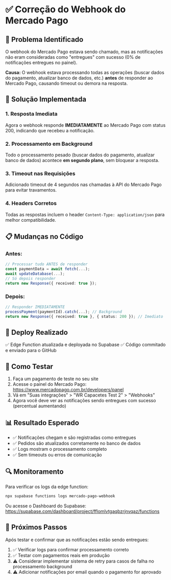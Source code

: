 # ✅ Correção do Webhook do Mercado Pago

## 🐛 Problema Identificado

O webhook do Mercado Pago estava sendo chamado, mas as notificações não eram consideradas como "entregues" com sucesso (0% de notificações entregues no painel).

**Causa:** O webhook estava processando todas as operações (buscar dados do pagamento, atualizar banco de dados, etc.) **antes** de responder ao Mercado Pago, causando timeout ou demora na resposta.

## 🔧 Solução Implementada

### 1. Resposta Imediata
Agora o webhook responde **IMEDIATAMENTE** ao Mercado Pago com status 200, indicando que recebeu a notificação.

### 2. Processamento em Background
Todo o processamento pesado (buscar dados do pagamento, atualizar banco de dados) acontece **em segundo plano**, sem bloquear a resposta.

### 3. Timeout nas Requisições
Adicionado timeout de 4 segundos nas chamadas à API do Mercado Pago para evitar travamentos.

### 4. Headers Corretos
Todas as respostas incluem o header `Content-Type: application/json` para melhor compatibilidade.

## 📋 Mudanças no Código

### Antes:
```typescript
// Processar tudo ANTES de responder
const paymentData = await fetch(...);
await updateDatabase(...);
// Só depois responder
return new Response({ received: true });
```

### Depois:
```typescript
// Responder IMEDIATAMENTE
processPayment(paymentId).catch(...); // Background
return new Response({ received: true }, { status: 200 }); // Imediato
```

## 🚀 Deploy Realizado

✅ Edge Function atualizada e deployada no Supabase
✅ Código commitado e enviado para o GitHub

## 🧪 Como Testar

1. Faça um pagamento de teste no seu site
2. Acesse o painel do Mercado Pago: https://www.mercadopago.com.br/developers/panel
3. Vá em "Suas integrações" > "WR Capacetes Test 2" > "Webhooks"
4. Agora você deve ver as notificações sendo entregues com sucesso (percentual aumentando)

## 📊 Resultado Esperado

- ✅ Notificações chegam e são registradas como entregues
- ✅ Pedidos são atualizados corretamente no banco de dados
- ✅ Logs mostram o processamento completo
- ✅ Sem timeouts ou erros de comunicação

## 🔍 Monitoramento

Para verificar os logs da edge function:
```bash
npx supabase functions logs mercado-pago-webhook
```

Ou acesse o Dashboard do Supabase:
https://supabase.com/dashboard/project/fflomlvtgaqbzrjnvqaz/functions

## 📝 Próximos Passos

Após testar e confirmar que as notificações estão sendo entregues:

1. ✅ Verificar logs para confirmar processamento correto
2. ✅ Testar com pagamentos reais em produção
3. ⚠️ Considerar implementar sistema de retry para casos de falha no processamento background
4. ⚠️ Adicionar notificações por email quando o pagamento for aprovado

